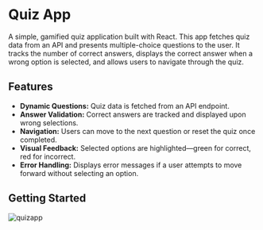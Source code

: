 # Quiz App

A simple, gamified quiz application built with React. This app fetches quiz data from an API and presents multiple-choice questions to the user. It tracks the number of correct answers, displays the correct answer when a wrong option is selected, and allows users to navigate through the quiz.

## Features

- **Dynamic Questions:** Quiz data is fetched from an API endpoint.
- **Answer Validation:** Correct answers are tracked and displayed upon wrong selections.
- **Navigation:** Users can move to the next question or reset the quiz once completed.
- **Visual Feedback:** Selected options are highlighted—green for correct, red for incorrect.
- **Error Handling:** Displays error messages if a user attempts to move forward without selecting an option.

## Getting Started



![quizapp](https://github.com/user-attachments/assets/eb1bfc2d-db94-4444-a067-079e8920e32d)


 

